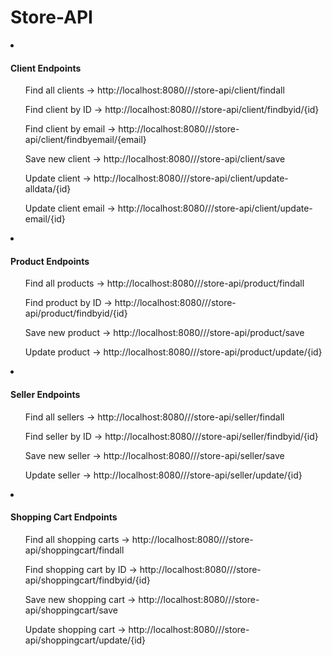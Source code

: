 # Store-API

<li><h4>Client Endpoints</h4>
<ul>Find all clients -> http://localhost:8080///store-api/client/findall</ul>
<ul>Find client by ID -> http://localhost:8080///store-api/client/findbyid/{id}</ul>
<ul>Find client by email -> http://localhost:8080///store-api/client/findbyemail/{email}</ul>
<ul>Save new client -> http://localhost:8080///store-api/client/save</ul>
<ul>Update client -> http://localhost:8080///store-api/client/update-alldata/{id}</ul>
<ul>Update client email -> http://localhost:8080///store-api/client/update-email/{id}</ul>
</li>

<li><h4>Product Endpoints</h4>
<ul>Find all products -> http://localhost:8080///store-api/product/findall</ul>
<ul>Find product by ID -> http://localhost:8080///store-api/product/findbyid/{id}</ul>
<ul>Save new product -> http://localhost:8080///store-api/product/save</ul>
<ul>Update product -> http://localhost:8080///store-api/product/update/{id}</ul>

<li><h4>Seller Endpoints</h4>
<ul>Find all sellers -> http://localhost:8080///store-api/seller/findall</ul>
<ul>Find seller by ID -> http://localhost:8080///store-api/seller/findbyid/{id}</ul>
<ul>Save new seller -> http://localhost:8080///store-api/seller/save</ul>
<ul>Update seller -> http://localhost:8080///store-api/seller/update/{id}</ul>
</li>

<li><h4>Shopping Cart Endpoints</h4>
<ul>Find all shopping carts -> http://localhost:8080///store-api/shoppingcart/findall</ul>
<ul>Find shopping cart by ID -> http://localhost:8080///store-api/shoppingcart/findbyid/{id}</ul>
<ul>Save new shopping cart -> http://localhost:8080///store-api/shoppingcart/save</ul>
<ul>Update shopping cart -> http://localhost:8080///store-api/shoppingcart/update/{id}</ul>
</li>

